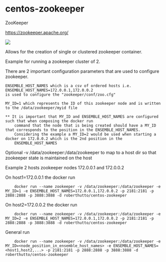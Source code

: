 # centos-zookeeper

ZooKeeper

https://zookeeper.apache.org/

[![](https://badge.imagelayers.io/roberthutto/centos-zookeeper.svg)](https://imagelayers.io/?images=roberthutto/centos-zookeeper)


Allows for the creation of single or clustered zookeeper container. 

Example for running a zookeeper cluster of 2. 

There are 2 important configuration parameters that are used to configure zookeeper.
    
    ENSEMBLE_HOST_NAMES which is a csv of ordered hosts i.e. ENSEMBLE_HOST_NAMES=172.0.0.1,172.0.0.2
    is used to configure the "zookeeper/conf/zoo.cfg"

    MY_ID=1 which represents the ID of this zookeeper node and is written to the /data/zookeeper/myid file
    
    ** It is important that MY_ID and ENSEMBLE_HOST_NAMES are configured such that when composing the docker run 
        command that the node that is being created should have a MY_ID that corresponds to the position in the ENSEMBLE_HOST_NAMES.
        Considering the example a MY_ID=2 would be used when starting a docker on 172.0.0.2 which is the 2nd position in the
        ENSEMBLE_HOST_NAMES
        
   
   Optional -v /data/zookeeper:/data/zookeeper to map to a host dir so that zookeeper state is maintained on the host
   
Example 2 hosts zookeeper nodes 172.0.0.1 and 172.0.0.2

On host1=172.0.0.1 the docker run 

        docker run --name zookeeper -v /data/zookeeper:/data/zookeeper -e MY_ID=1 -e ENSEMBLE_HOST_NAMES=172.0.0.1,172.0.0.2 -p 2181:2181 -p 2888:2888 -p 3888:3888 -d roberthutto/centos-zookeeper
        
On host2=172.0.0.2 the docker run     

        docker run --name zookeeper -v /data/zookeeper:/data/zookeeper -e MY_ID=2 -e ENSEMBLE_HOST_NAMES=172.0.0.1,172.0.0.2 -p 2181:2181 -p 2888:2888 -p 3888:3888 -d roberthutto/centos-zookeeper


General run

        docker run --name zookeeper -v /data/zookeeper:/data/zookeeper -e MY_ID=<node_position_in_ensemble_host_names> -e ENSEMBLE_HOST_NAMES=<host1,host2,...> -p 2181:2181 -p 2888:2888 -p 3888:3888 -d roberthutto/centos-zookeeper
